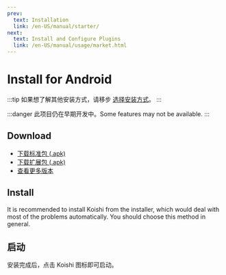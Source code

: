 ```yaml
---
prev:
  text: Installation
  link: /en-US/manual/starter/
next:
  text: Install and Configure Plugins
  link: /en-US/manual/usage/market.html
---
```


# Install for Android

:::tip
如果想了解其他安装方式，请移步 [选择安装方式](./index.md)。
:::

:::danger
此项目仍在早期开发中。Some features may not be available.
:::

## Download

- [下载标准包 (.apk)](https://k.ilharp.cc/android-lite.apk)
- [下载扩展包 (.apk)](https://k.ilharp.cc/android-full.apk)
- [查看更多版本](https://github.com/koishijs/koishi-android/releases)

## Install

It is recommended to install Koishi from the installer, which would deal with most of the problems automatically.
You should choose this method in general.

## 启动

安装完成后，点击 Koishi 图标即可启动。
